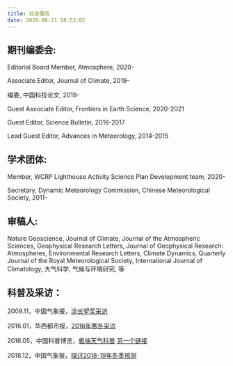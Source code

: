 ```yaml
---
title: 社会服务
date: 2020-06-21 18:53:02
---
```


## 期刊编委会:

Editorial Board Member, Atmosphere, 2020-

Associate Editor, Journal of Climate, 2019-

编委, 中国科技论文, 2019-

Guest Associate Editor, Frontiers in Earth Science, 2020-2021

Guest Editor, Science Bulletin, 2016-2017

Lead Guest Editor, Advances in Meteorology, 2014-2015

## 学术团体:

Member, WCRP Lighthouse Activity Science Plan Development team, 2020-

Secretary, Dynamic Meteorology Commission, Chinese Meteorological Society, 2011-

## 审稿人:
Nature Geoscience, Journal of Climate, Journal of the Atmospheric Sciences, Geophysical Research Letters, Journal of Geophysical Research: Atmospheres, Environmental Research Letters, Climate Dynamics, Quarterly Journal of the Royal Meteorological Society, International Journal of Climatology, 大气科学, 气候与环境研究, 等

## 科普及采访：

2009.11，中国气象报，[涂长望奖采访](http://2011.cma.gov.cn/ztbd/sigyl/ylrc/200911/t20091118_51057.html)

2016.01，华西都市报，[2016年寒冬采访](http://www.wccdaily.com.cn/shtml/hxdsb/20160123/319805.shtml)

2016.05，中国科普博览，[极端天气科普](http://v.youku.com/v_show/id_XMTU3MzQ1NjAyMA==.html?from=y1.7-1.2) [另一个链接](http://v.youku.com/v_show/id_XMTU3MzI5MjE2MA==.html)

2018.12，中国气象报，[探讨2018-19年冬季预测](https://mp.weixin.qq.com/s?__biz=MzIwMDQ1NTU3MQ==&amp;mid=2652046934&amp;idx=1&amp;sn=a648e27eafe5f154542de92b3e9c58d7&amp;chksm=8d1b42aaba6ccbbc303bd71a544590a29d87b842286be0be98ded6c74c3d46437cf24fc41c92&amp;mpshare=1&amp;scene=1&amp;srcid=1217m1FmVNtaYAeUBUIVYWNo&amp;key=a0f39a31fd2854086545363261a73e90cce584c6d8504db3b8698b1b6982ed3bbae18ba0f80bad72e9d365625233601fcb08020831c73fe78a353680a5a57291c0684927162549265ff99e6b11918738&amp;ascene=1&amp;uin=Mjg0ODA5MjExNw%3D%3D&amp;devicetype=Windows+7&amp;versi62060739&amp;lang=zh_CN&amp;pass_ticket=TAL5vzokFkSodWY1NhTqzP2K%2BoGoT4P%2BK0Hv8PFRDTVSwvcaYa94yELDHelkxjiW)
